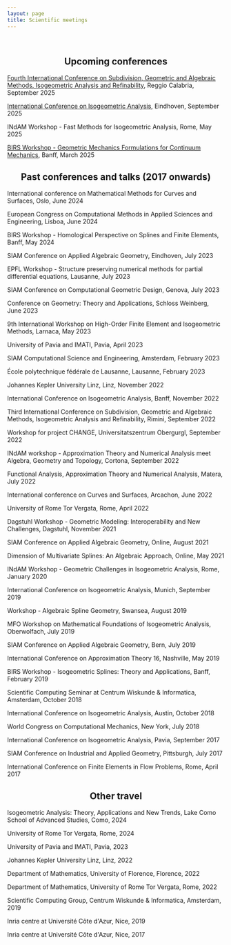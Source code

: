```yaml
---
layout: page
title: Scientific meetings
---
```

<!--<h2 class="message" align="center">Organization</h2>

* Unstructured Spline Technologies (minisymposium)
<br>
[International conference on Isogeometric Analysis](http://iga2020.usacm.org), Banff, (postponed to) November 6-10, 2022
<br>
D. Toshniwal, Y.J. Zhang, G. Elber, J. Peters, X. Wei
* Advances in Isogeometric Analysis and Applications (minisymposium)
<br>
International conference on Curves and Surface, Arcachon, June 20-24, 2022
<br>
D. Toshniwal, X. Wei, Y.J. Zhang
* Multivariate Splines: Theory and Applications (minisymposium)
<br>
[International conference on Approximation Theory and Beyond](https://my.vanderbilt.edu/nashville2020/), Nashville, (postponed to) May 16-19, 2022
<br>
H. Speleers, D. Toshniwal, M. DiPasquale
* Isogeometric Spline Techniques on Complex Geometries (minisymposium)
<br>
[US National Congress on Computational Mechanics](http://16.usnccm.org/), Chicago, July 25-29, 2021
<br>
X. Wei, D. Toshniwal, Y.J. Zhang
* Isogeometric Spline Techniques on Complex Geometries (minisymposium)
<br>
[World Congress on Computational Mechanics](https://www.wccm-eccomas2020.org/), Paris, (cancelled) July 19-24, 2020
<br> 
X. Wei, T. Takacs, D. Toshniwal, Y.J. Zhang, H. Speleers, C. Manni, J. Peters

<h2 class="message" align="center">Participation (since 2017)</h2>-->
<br>


<h2 class="message" align="center">Upcoming conferences</h2>


[Fourth International Conference on Subdivision, Geometric and Algebraic Methods, Isogeometric Analysis and Refinability](https://smart2025.unirc.it/), Reggio Calabria, September 2025

[International Conference on Isogeometric Analysis](https://iga2025.cimne.com/), Eindhoven, September 2025

INdAM Workshop - Fast Methods for Isogeometric Analysis, Rome, May 2025 

[BIRS Workshop - Geometric Mechanics Formulations for Continuum Mechanics](https://workshops.birs.ca/events/25w5441), Banff, March 2025

<h2 class="message" align="center">Past conferences and talks (2017 onwards)</h2>

International conference on Mathematical Methods for Curves and Surfaces, Oslo, June 2024 

European Congress on Computational Methods in Applied Sciences and Engineering, Lisboa, June 2024

BIRS Workshop - Homological Perspective on Splines and Finite Elements, Banff, May 2024

SIAM Conference on Applied Algebraic Geometry, Eindhoven, July 2023

EPFL Workshop - Structure preserving numerical methods for partial differential equations, Lausanne, July 2023

SIAM Conference on Computational Geometric Design, Genova, July 2023

Conference on Geometry: Theory and Applications, Schloss Weinberg, June 2023
<!--(http://www.ag.jku.at/conferences/cgta2023/index.shtml)-->

9th International Workshop on High-Order Finite Element and Isogeometric Methods, Larnaca, May 2023
<!--(https://cyprusconferences.org/hofeim2023/)-->

<!--[International Conference on Approximation Theory and Beyond](https://my.vanderbilt.edu/nashville2023/), Nashville, (postponed to) May 2023-->

University of Pavia and IMATI, Pavia, April 2023

SIAM Computational Science and Engineering, Amsterdam, February 2023
<!--(https://www.siam.org/conferences/cm/conference/cse23)-->

École polytechnique fédérale de Lausanne, Lausanne, February 2023

Johannes Kepler University Linz, Linz, November 2022

International Conference on Isogeometric Analysis, Banff, November 2022
<!--http://iga2022.usacm.org/)-->

Third International Conference on Subdivision, Geometric and Algebraic Methods, Isogeometric Analysis and Refinability, Rimini, September 2022
<!--https://events.unibo.it/smart2022)-->

Workshop for project CHANGE, Universitatszentrum Obergurgl, September 2022

<!--[INdAM workshop - Approximation Theory and Numerical Analysis meet Algebra, Geometry and Topology](https://sites.google.com/view/splinescortona2022/home), Cortona, September 2022-->
INdAM workshop - Approximation Theory and Numerical Analysis meet Algebra, Geometry and Topology, Cortona, September 2022

Functional Analysis, Approximation Theory and Numerical Analysis, Matera, July 2022

International conference on Curves and Surfaces, Arcachon, June 2022

University of Rome Tor Vergata, Rome, April 2022

Dagstuhl Workshop - Geometric Modeling: Interoperability and New Challenges, Dagstuhl, November 2021

SIAM Conference on Applied Algebraic Geometry, Online, August 2021

Dimension of Multivariate Splines: An Algebraic Approach, Online, May 2021

INdAM Workshop - Geometric Challenges in Isogeometric Analysis, Rome, January 2020

International Conference on Isogeometric Analysis, Munich, September 2019

Workshop - Algebraic Spline Geometry, Swansea, August 2019

MFO Workshop on Mathematical Foundations of Isogeometric Analysis, Oberwolfach, July 2019

SIAM Conference on Applied Algebraic Geometry, Bern, July 2019

International Conference on Approximation Theory 16, Nashville, May 2019

BIRS Workshop - Isogeometric Splines: Theory and Applications, Banff, February 2019

Scientific Computing Seminar at Centrum Wiskunde & Informatica, Amsterdam, October 2018

International Conference on Isogeometric Analysis, Austin, October 2018

World Congress on Computational Mechanics, New York, July 2018

International Conference on Isogeometric Analysis, Pavia, September 2017

SIAM Conference on Industrial and Applied Geometry, Pittsburgh, July 2017

International Conference on Finite Elements in Flow Problems, Rome, April 2017

<h2 class="message" align="center">Other travel</h2>

Isogeometric Analysis: Theory, Applications and New Trends, Lake Como School
of Advanced Studies, Como, 2024

University of Rome Tor Vergata, Rome, 2024

University of Pavia and IMATI, Pavia, 2023

Johannes Kepler University Linz, Linz, 2022

Department of Mathematics, University of Florence, Florence, 2022

Department of Mathematics, University of Rome Tor Vergata, Rome, 2022

Scientific Computing Group, Centrum Wiskunde & Informatica, Amsterdam, 2019

Inria centre at Université Côte d'Azur, Nice, 2019

Inria centre at Université Côte d'Azur, Nice, 2017

